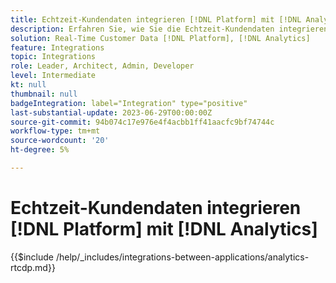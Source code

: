```yaml
---
title: Echtzeit-Kundendaten integrieren [!DNL Platform] mit [!DNL Analytics]
description: Erfahren Sie, wie Sie die Echtzeit-Kundendaten integrieren. [!DNL Platform] mit [!DNL Analytics].
solution: Real-Time Customer Data [!DNL Platform], [!DNL Analytics]
feature: Integrations
topic: Integrations
role: Leader, Architect, Admin, Developer
level: Intermediate
kt: null
thumbnail: null
badgeIntegration: label="Integration" type="positive"
last-substantial-update: 2023-06-29T00:00:00Z
source-git-commit: 94b074c17e976e4f4acbb1ff41aacfc9bf74744c
workflow-type: tm+mt
source-wordcount: '20'
ht-degree: 5%

---
```



# Echtzeit-Kundendaten integrieren [!DNL Platform] mit [!DNL Analytics]

{{$include /help/_includes/integrations-between-applications/analytics-rtcdp.md}}
